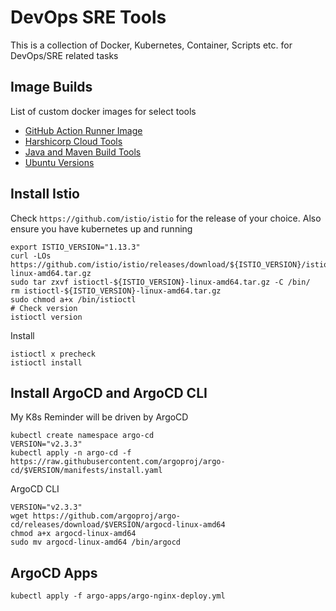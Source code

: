 # DevOps SRE Tools
This is a collection of Docker, Kubernetes, Container, Scripts etc. for DevOps/SRE related tasks

## Image Builds
List of custom docker images for select tools
* [GitHub Action Runner Image](/docker-image-builds/githubaction-runner)
* [Harshicorp Cloud Tools](/docker-image-builds/harshicorp-tools)
* [Java and Maven Build Tools](/docker-image-builds/java-build-tools)
* [Ubuntu Versions](/docker-image-builds/ubuntu-tools)


## Install Istio
Check `https://github.com/istio/istio` for the release of your choice. Also ensure you have kubernetes up and running
```
export ISTIO_VERSION="1.13.3"
curl -LOs https://github.com/istio/istio/releases/download/${ISTIO_VERSION}/istioctl-${ISTIO_VERSION}-linux-amd64.tar.gz
sudo tar zxvf istioctl-${ISTIO_VERSION}-linux-amd64.tar.gz -C /bin/
rm istioctl-${ISTIO_VERSION}-linux-amd64.tar.gz
sudo chmod a+x /bin/istioctl
# Check version
istioctl version
```
Install
```
istioctl x precheck
istioctl install
```

## Install ArgoCD and ArgoCD CLI
My K8s Reminder will be driven by ArgoCD
```
kubectl create namespace argo-cd
VERSION="v2.3.3"
kubectl apply -n argo-cd -f https://raw.githubusercontent.com/argoproj/argo-cd/$VERSION/manifests/install.yaml
```

ArgoCD CLI
```
VERSION="v2.3.3"
wget https://github.com/argoproj/argo-cd/releases/download/$VERSION/argocd-linux-amd64
chmod a+x argocd-linux-amd64
sudo mv argocd-linux-amd64 /bin/argocd
```

## ArgoCD Apps
```
kubectl apply -f argo-apps/argo-nginx-deploy.yml
```
